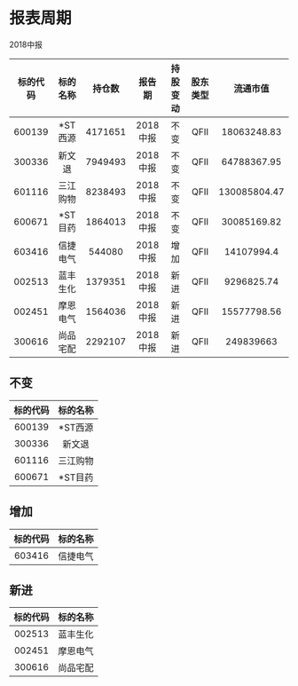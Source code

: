# 报表周期 

2018中报

| 标的代码 | 标的名称 | 持仓数 | 报告期 | 持股变动 | 股东类型 | 流通市值 |
|:--:|:--:|:--:|:--:|:--:|:--:|:--:|
|600139|*ST西源|4171651|2018中报|不变|QFII|18063248.83|
|300336|新文退|7949493|2018中报|不变|QFII|64788367.95|
|601116|三江购物|8238493|2018中报|不变|QFII|130085804.47|
|600671|*ST目药|1864013|2018中报|不变|QFII|30085169.82|
|603416|信捷电气|544080|2018中报|增加|QFII|14107994.4|
|002513|蓝丰生化|1379351|2018中报|新进|QFII|9296825.74|
|002451|摩恩电气|1564036|2018中报|新进|QFII|15577798.56|
|300616|尚品宅配|2292107|2018中报|新进|QFII|249839663|


## 不变 

| 标的代码 | 标的名称 |
|:--:|:--:|
|600139|*ST西源|
|300336|新文退|
|601116|三江购物|
|600671|*ST目药|


## 增加 

| 标的代码 | 标的名称 |
|:--:|:--:|
|603416|信捷电气|


## 新进 

| 标的代码 | 标的名称 |
|:--:|:--:|
|002513|蓝丰生化|
|002451|摩恩电气|
|300616|尚品宅配|

